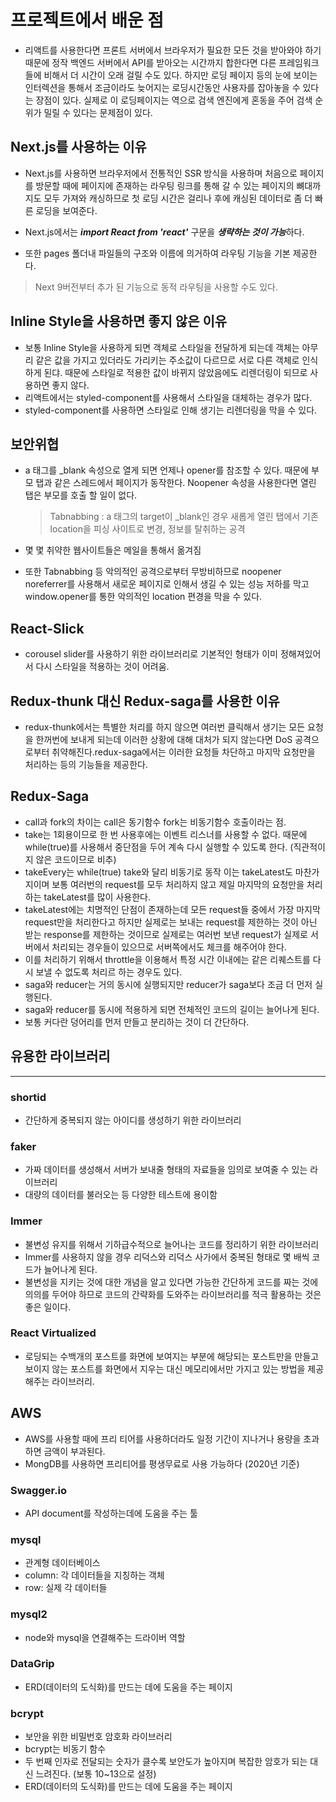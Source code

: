 # 프로젝트에서 배운 점

- 리액트를 사용한다면 프론트 서버에서 브라우저가 필요한 모든 것을 받아와야 하기 때문에 정작 백엔드 서버에서 API를 받아오는 시간까지 합한다면 다른 프레임워크들에 비해서 더 시간이 오래 걸릴 수도 있다. 하지만 로딩 페이지 등의 눈에 보이는 인터렉션을 통해서 조금이라도 늦어지는 로딩시간동안 사용자를 잡아놓을 수 있다는 장점이 있다. 실제로 이 로딩페이지는 역으로 검색 엔진에게 혼동을 주어 검색 순위가 밀릴 수 있다는 문제점이 있다.

## Next.js를 사용하는 이유

- Next.js를 사용하면 브라우저에서 전통적인 SSR 방식을 사용하며 처음으로 페이지를 방문할 때에 페이지에 존재하는 라우팅 링크를 통해 갈 수 있는 페이지의 뼈대까지도 모두 가져와 캐싱하므로 첫 로딩 시간은 걸리나 후에 캐싱된 데이터로 좀 더 빠른 로딩을 보여준다.

- Next.js에서는 ***import React from 'react'*** 구문을 ***생략하는 것이 가능***하다.
- 또한 pages 폴더내 파일들의 구조와 이름에 의거하여 라우팅 기능을 기본 제공한다.

> Next 9버전부터 추가 된 기능으로 동적 라우팅을 사용할 수도 있다.

## Inline Style을 사용하면 좋지 않은 이유

- 보통 Inline Style을 사용하게 되면 객체로 스타일을 전달하게 되는데 객체는 아무리 같은 값을 가지고 있더라도 가리키는 주소값이 다르므로 서로 다른 객체로 인식하게 된댜. 때문에 스타일로 적용한 값이 바뀌지 않았음에도 리렌더링이 되므로 사용하면 좋지 않다.
- 리액트에서는 styled-component를 사용해서 스타일을 대체하는 경우가 많다.
- styled-component를 사용하면 스타일로 인해 생기는 리렌더링을 막을 수 있다.

## 보안위협

- a 태그를 _blank 속성으로 열게 되면 언제나 opener를 참조할 수 있다. 때문에 부모 탭과 같은 스레드에서 페이지가 동작한다. Noopener 속성을 사용한다면 열린 탭은 부모를 호출 할 일이 없다.

  > Tabnabbing : a 태그의 target이 _blank인 경우 새롭게 열린 탭에서 기존 location을 피싱 사이트로 변경, 정보를 탈취하는 공격
- 몇 몇 취약한 웹사이트들은 메일을 통해서 옮겨짐

- 또한 Tabnabbing 등 악의적인 공격으로부터 무방비하므로 noopener noreferrer를 사용해서 새로운 페이지로 인해서 생길 수 있는 성능 저하를 막고 window.opener를 통한 악의적인 location 편경을 막을 수 있다.

## React-Slick
- corousel slider를 사용하기 위한 라이브러리로 기본적인 형태가 이미 정해져있어서 다시 스타일을 적용하는 것이 어려움.

## Redux-thunk 대신 Redux-saga를 사용한 이유
- redux-thunk에서는 특별한 처리를 하지 않으면 여러번 클릭해서 생기는 모든 요청을 한꺼번에 보내게 되는데 이러한 상황에 대해 대처가 되지 않는다면 DoS 공격으로부터 취약해진다.redux-saga에서는 이러한 요청들 차단하고 마지막 요청만을 처리하는 등의 기능들을 제공한다.

## Redux-Saga
- call과 fork의 차이는 call은 동기함수 fork는 비동기함수 호출이라는 점.
- take는 1회용이므로 한 번 사용후에는 이벤트 리스너를 사용할 수 없다. 때문에 while(true)를 사용해서 중단점을 두어 계속 다시 실행할 수 있도록 한다. (직관적이지 않은 코드이므로 비추)
- takeEvery는 while(true) take와 달리 비동기로 동작 이는 takeLatest도 마찬가지이며 보통 여러번의 request를 모두 처리하지 않고 제일 마지막의 요청만을 처리하는 takeLatest를 많이 사용한다.
- takeLatest에는 치명적인 단점이 존재하는데 모든 request들 중에서 가장 마지막 request만을 처리한다고 하지만 실제로는 보내는 request를 제한하는 것이 아닌 받는 response를 제한하는 것이므로 실제로는 여러번 보낸 request가 실제로 서버에서 처리되는 경우들이 있으므로 서버쪽에서도 체크를 해주어야 한다.
- 이를 처리하기 위해서 throttle을 이용해서 특정 시간 이내에는 같은 리퀘스트를 다시 보낼 수 없도록 처리르 하는 경우도 있다.
- saga와 reducer는 거의 동시에 실행되지만 reducer가 saga보다 조금 더 먼저 실행된다.
- saga와 reducer를 동시에 적용하게 되면 전체적인 코드의 길이는 늘어나게 된다.
- 보통 커다란 덩어리를 먼저 만들고 분리하는 것이 더 간단하다.

## 유용한 라이브러리
---
### shortid
- 간단하게 중복되지 않는 아이디를 생성하기 위한 라이브러리

### faker
- 가짜 데이터를 생성해서 서버가 보내줄 형태의 자료들을 임의로 보여줄 수 있는 라이브러리
- 대량의 데이터를 불러오는 등 다양한 테스트에 용이함

### Immer
- 불변성 유지를 위해서 기하급수적으로 늘어나는 코드를 정리하기 위한 라이브러리
- Immer를 사용하지 않을 경우 리덕스와 리덕스 사가에서 중복된 형태로 몇 배씩 코드가 늘어나게 된다.
- 불변성을 지키는 것에 대한 개념을 알고 있다면 가능한 간단하게 코드를 짜는 것에 의의를 두어야 하므로 코드의 간략화를 도와주는 라이브러리를 적극 활용하는 것은 좋은 일이다.

### React Virtualized
- 로딩되는 수백개의 포스트를 화면에 보여지는 부분에 해당되는 포스트만을 만들고 보이지 않는 포스트를 화면에서 지우는 대신 메모리에서만 가지고 있는 방법을 제공해주는 라이브러리.

## AWS
- AWS를 사용할 때에 프리 티어를 사용하더라도 일정 기간이 지나거나 용량을 초과하면 금액이 부과된다.
- MongDB를 사용하면 프리티어를 평생무료로 사용 가능하다 (2020년 기준)

### Swagger.io
- API document를 작성하는데에 도움을 주는 툴

### mysql
- 관계형 데이터베이스
- column: 각 데이터들을 지칭하는 객체
- row: 실제 각 데이터들

### mysql2
- node와 mysql을 연결해주는 드라이버 역할

### DataGrip
- ERD(데이터의 도식화)를 만드는 데에 도움을 주는 페이지


### bcrypt
- 보안을 위한 비밀번호 암호화 라이브러리
- bcrypt는 비동기 함수
- 두 번째 인자로 전달되는 숫자가 클수록 보안도가 높아지며 복잡한 암호가 되는 대신 느려진다. (보통 10~13으로 설정)
- ERD(데이터의 도식화)를 만드는 데에 도움을 주는 페이지      
 
